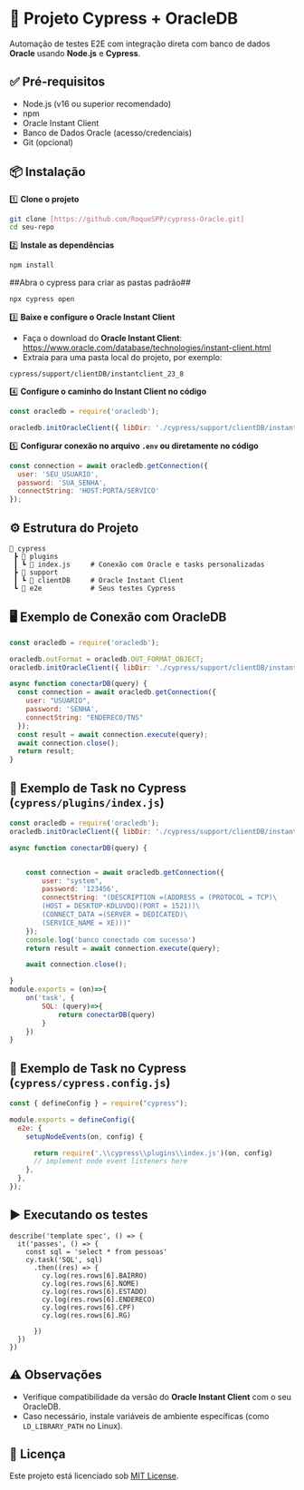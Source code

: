 
# 📘 Projeto Cypress + OracleDB

Automação de testes E2E com integração direta com banco de dados **Oracle** usando **Node.js** e **Cypress**.

## ✅ Pré-requisitos

- Node.js (v16 ou superior recomendado)
- npm
- Oracle Instant Client
- Banco de Dados Oracle (acesso/credenciais)
- Git (opcional)

## 📦 Instalação

1️⃣ **Clone o projeto**

```bash
git clone [https://github.com/RoqueSPP/cypress-Oracle.git]
cd seu-repo
```

2️⃣ **Instale as dependências**

```bash
npm install
```
##Abra o cypress para criar as pastas padrão##
```bash
npx cypress open
```

3️⃣ **Baixe e configure o Oracle Instant Client**

- Faça o download do **Oracle Instant Client**: https://www.oracle.com/database/technologies/instant-client.html
- Extraia para uma pasta local do projeto, por exemplo:

```
cypress/support/clientDB/instantclient_23_8
```

4️⃣ **Configure o caminho do Instant Client no código**

```js
const oracledb = require('oracledb');

oracledb.initOracleClient({ libDir: './cypress/support/clientDB/instantclient_23_8' });
```

5️⃣ **Configurar conexão no arquivo `.env` ou diretamente no código**

```js
const connection = await oracledb.getConnection({
  user: 'SEU_USUARIO',
  password: 'SUA_SENHA',
  connectString: 'HOST:PORTA/SERVICO'
});
```

## ⚙️ Estrutura do Projeto

```
📁 cypress
 ┣ 📁 plugins
 ┃ ┗ 📄 index.js     # Conexão com Oracle e tasks personalizadas
 ┣ 📁 support
 ┃ ┗ 📁 clientDB     # Oracle Instant Client
 ┗ 📄 e2e            # Seus testes Cypress
```

## 🖥️ Exemplo de Conexão com OracleDB

```js
const oracledb = require('oracledb');

oracledb.outFormat = oracledb.OUT_FORMAT_OBJECT;
oracledb.initOracleClient({ libDir: './cypress/support/clientDB/instantclient_23_8' });

async function conectarDB(query) {
  const connection = await oracledb.getConnection({
    user: "USUARIO",
    password: 'SENHA',
    connectString: "ENDERECO/TNS"
  });
  const result = await connection.execute(query);
  await connection.close();
  return result;
}
```

## 📝 Exemplo de Task no Cypress (`cypress/plugins/index.js`)

```js
const oracledb = require('oracledb');
oracledb.initOracleClient({ libDir: './cypress/support/clientDB/instantclient_23_8' });

async function conectarDB(query) {


    const connection = await oracledb.getConnection({
        user: "system",
        password: '123456',
        connectString: "(DESCRIPTION =(ADDRESS = (PROTOCOL = TCP)\
        (HOST = DESKTOP-KDLUVDQ)(PORT = 1521))\
        (CONNECT_DATA =(SERVER = DEDICATED)\
        (SERVICE_NAME = XE)))"
    });
    console.log('banco conectado com sucesso')
    return result = await connection.execute(query);

    await connection.close();

}
module.exports = (on)=>{
    on('task', {
        SQL: (query)=>{
            return conectarDB(query)
        }
    })
}
```

## 📝 Exemplo de Task no Cypress (`cypress/cypress.config.js`)

```js
const { defineConfig } = require("cypress");

module.exports = defineConfig({
  e2e: {
    setupNodeEvents(on, config) {

      return require('.\\cypress\\plugins\\index.js')(on, config)
      // implement node event listeners here
    },
  },
});

```
## ▶️ Executando os testes


```Arquivo de teste
describe('template spec', () => {
  it('passes', () => {
    const sql = 'select * from pessoas'
    cy.task('SQL', sql)
      .then((res) => {
        cy.log(res.rows[6].BAIRRO)
        cy.log(res.rows[6].NOME)
        cy.log(res.rows[6].ESTADO)
        cy.log(res.rows[6].ENDERECO)
        cy.log(res.rows[6].CPF)
        cy.log(res.rows[6].RG)
        
      })
  })
})
```

## ⚠️ Observações

- Verifique compatibilidade da versão do **Oracle Instant Client** com o seu OracleDB.
- Caso necessário, instale variáveis de ambiente específicas (como `LD_LIBRARY_PATH` no Linux).

## 📄 Licença

Este projeto está licenciado sob [MIT License](LICENSE).
